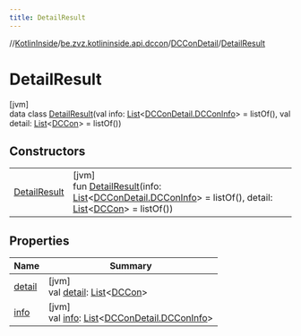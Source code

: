 ```yaml
---
title: DetailResult
---
```

//[KotlinInside](../../../../index.html)/[be.zvz.kotlininside.api.dccon](../../index.html)/[DCConDetail](../index.html)/[DetailResult](index.html)



# DetailResult



[jvm]\
data class [DetailResult](index.html)(val info: [List](https://kotlinlang.org/api/latest/jvm/stdlib/kotlin.collections/-list/index.html)&lt;[DCConDetail.DCConInfo](../-d-c-con-info/index.html)&gt; = listOf(), val detail: [List](https://kotlinlang.org/api/latest/jvm/stdlib/kotlin.collections/-list/index.html)&lt;[DCCon](../../../be.zvz.kotlininside.api.type/-d-c-con/index.html)&gt; = listOf())



## Constructors


| | |
|---|---|
| [DetailResult](-detail-result.html) | [jvm]<br>fun [DetailResult](-detail-result.html)(info: [List](https://kotlinlang.org/api/latest/jvm/stdlib/kotlin.collections/-list/index.html)&lt;[DCConDetail.DCConInfo](../-d-c-con-info/index.html)&gt; = listOf(), detail: [List](https://kotlinlang.org/api/latest/jvm/stdlib/kotlin.collections/-list/index.html)&lt;[DCCon](../../../be.zvz.kotlininside.api.type/-d-c-con/index.html)&gt; = listOf()) |


## Properties


| Name | Summary |
|---|---|
| [detail](detail.html) | [jvm]<br>val [detail](detail.html): [List](https://kotlinlang.org/api/latest/jvm/stdlib/kotlin.collections/-list/index.html)&lt;[DCCon](../../../be.zvz.kotlininside.api.type/-d-c-con/index.html)&gt; |
| [info](info.html) | [jvm]<br>val [info](info.html): [List](https://kotlinlang.org/api/latest/jvm/stdlib/kotlin.collections/-list/index.html)&lt;[DCConDetail.DCConInfo](../-d-c-con-info/index.html)&gt; |

